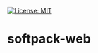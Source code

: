 [![License: MIT](https://img.shields.io/badge/License-MIT-yellow.svg)](https://opensource.org/licenses/MIT)
# softpack-web
